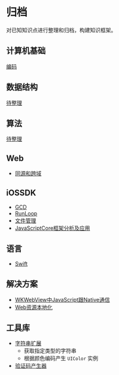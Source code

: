 # 归档
对已知知识点进行整理和归档，构建知识框架。

## 计算机基础

[编码](Basics/Encoding.md)

## 数据结构
[待整理](DataStruct/README.md)

## 算法
[待整理](Algorithm/README.md)

## Web

- [同源和跨域](Web/Origin.md)

## iOSSDK
- [GCD](IOSSDK/GCD.md)
- [RunLoop](IOSSDK/Runloop.md)
- [文件管理](IOSSDK/FileManager.md)
- [JavaScriptCore框架分析及应用](IOSSDK/JSCore.md)

## 语言
- [Swift](Language/Swift.md)


## 解决方案

- [WKWebView中JavaScript跟Native通信](Solutions/JSInteraction.md)
- [Web资源本地化](Solutions/WebLocalized.md)

## 工具库
- [字符串扩展](Tools/StringExtension.swift)
	- 获取指定类型的字符串
	- 根据颜色编码产生 `UIColor` 实例
- [验证码产生器](Tools/CaptchaView.swift)
